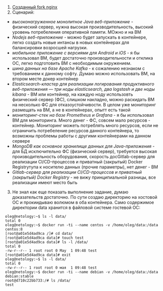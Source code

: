 1. [Созданный fork nginx](https://hub.docker.com/repository/docker/olegchu1387/my-nginx)
2. Сценарий:
* *высоконагруженное монолитное Java веб-приложение* - физический сервер, нужна высокая производительность, высокий уровень потребеления оперативной памяти. МОжно и на ВМ
* *Nodejs веб-приложение* - можно будет запускать в контейнере, легко создать новые интансы в новых контейнерах для балансировки возросшей нагрузки.
* *мобильное приложение c версиями для Android и iOS* - я бы использовал ВМ, будет достаточно производительности и отклика ОС, легко подготовить ВМ с необходимым окружением.
* *шина данных на базе Apache Kafka* - к сожалению незнаком с требованием к данному софту. Думаю можно использовать ВМ, на втором месте докер контейнер
* *Elasticsearch-кластер для реализации логирования продуктивного веб-приложения — три ноды elasticsearch, два logstash и две ноды kibana* - ВМ или контейнер, на каждую ноду использовть физический сервер (ФС), слишком накладно, можно раскидать ВМ на несколько ФС для отказоустойчивости. В целом уже мониторинг размещать на ВМ, а не в контейнерах, опытт есть такой
* *мониторинг-стек на базе Prometheus и Grafana* - я бы использовал ВМ для мониторинга. Много денег - ФС, совсем мало ресурсов - контейнер. Мониторинг можеть потреблять много ресурсов, если не ограничить потребеление ресурсов данного контейнера, то возможны проблемы работы с другими контейнерами на данном сервере
* *MongoDB как основное хранилище данных для Java-приложения*  - для БД исключительно ФС (физический сервер), требуется высокая производительность оборудования, скорость досGitlab-сервер для реализации CI/CD-процессов и приватный (закрытый) Docker Registryтупа к носителю данных (прочие параметры), нет денег - ВМ
* *Gitlab-сервер для реализации CI/CD-процессов и приватный (закрытый) Docker Registry* - не вижу принципиальной разницы, все реализации имеют место быть
3. Не знал как еще показать выполнение задание, думаю доказательств достаточно. По сути создаю директорию на хостовой ОС и прокиидываю волюмом в оба контейнера. Само содержимое директории data хранится в файловой системе гостевой ОС:
```
oleg@netology:~$ ls -l data/
total 0
oleg@netology:~$ docker run -ti --name centos -v /home/oleg/data:/data centos:8
[root@a01e5d4ad9ca /]# cd data/
[root@a01e5d4ad9ca data]# touch test
[root@a01e5d4ad9ca data]# ls -l /data/
total 0
-rw-r--r-- 1 root root 0 May  1 09:48 test
[root@a01e5d4ad9ca data]# exit
oleg@netology:~$ ls -l data/
total 0
-rw-r--r-- 1 root root 0 мая  1 09:48 test
oleg@netology:~$ docker run -ti --name debian -v /home/oleg/data:/data debian:stable
root@d710c22bb733:/# ls /data/
test
```
 
